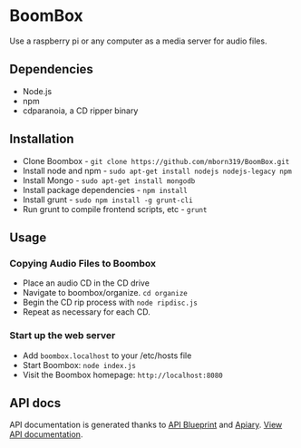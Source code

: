 # BoomBox
Use a raspberry pi or any computer as a media server for audio files.

## Dependencies
* Node.js
* npm
* cdparanoia, a CD ripper binary

## Installation
* Clone Boombox - `git clone https://github.com/mborn319/BoomBox.git`
* Install node and npm - `sudo apt-get install nodejs nodejs-legacy npm`
* Install Mongo - `sudo apt-get install mongodb`
* Install package dependencies - `npm install`
* Install grunt - `sudo npm install -g grunt-cli`
* Run grunt to compile frontend scripts, etc - `grunt`

## Usage

### Copying Audio Files to Boombox
* Place an audio CD in the CD drive
* Navigate to boombox/organize. `cd organize`
* Begin the CD rip process with `node ripdisc.js`
* Repeat as necessary for each CD.

### Start up the web server
* Add `boombox.localhost` to your /etc/hosts file
* Start Boombox: `node index.js`
* Visit the Boombox homepage: `http://localhost:8080`

## API docs
API documentation is generated thanks to [API Blueprint](https://apiblueprint.org/) and [Apiary](https://apiary.io/). [View API documentation](http://docs.boombox.apiary.io).
